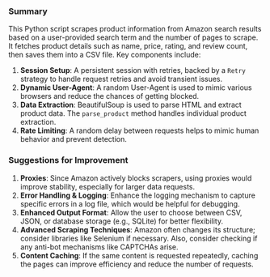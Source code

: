 ### Summary

This Python script scrapes product information from Amazon search results based on a user-provided search term and the number of pages to scrape. It fetches product details such as name, price, rating, and review count, then saves them into a CSV file. Key components include:

1. **Session Setup**: A persistent session with retries, backed by a `Retry` strategy to handle request retries and avoid transient issues.
2. **Dynamic User-Agent**: A random User-Agent is used to mimic various browsers and reduce the chances of getting blocked.
3. **Data Extraction**: BeautifulSoup is used to parse HTML and extract product data. The `parse_product` method handles individual product extraction.
4. **Rate Limiting**: A random delay between requests helps to mimic human behavior and prevent detection.

### Suggestions for Improvement

1. **Proxies**: Since Amazon actively blocks scrapers, using proxies would improve stability, especially for larger data requests.
2. **Error Handling & Logging**: Enhance the logging mechanism to capture specific errors in a log file, which would be helpful for debugging.
3. **Enhanced Output Format**: Allow the user to choose between CSV, JSON, or database storage (e.g., SQLite) for better flexibility.
4. **Advanced Scraping Techniques**: Amazon often changes its structure; consider libraries like Selenium if necessary. Also, consider checking if any anti-bot mechanisms like CAPTCHAs arise.
5. **Content Caching**: If the same content is requested repeatedly, caching the pages can improve efficiency and reduce the number of requests.
